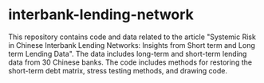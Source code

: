 # interbank-lending-network
This repository contains code and data related to the article "Systemic Risk in Chinese Interbank Lending Networks: Insights from Short term and Long term Lending Data". The data includes long-term and short-term lending data from 30 Chinese banks. The code includes methods for restoring the short-term debt matrix, stress testing methods, and drawing code.
